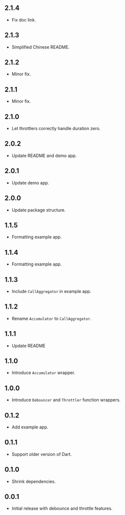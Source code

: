 ## 2.1.4

* Fix doc link.

## 2.1.3

* Simplified Chinese README.

## 2.1.2

* Minor fix.

## 2.1.1

* Minor fix.

## 2.1.0

* Let throttlers correctly handle duration zero.

## 2.0.2

* Update README and demo app.

## 2.0.1

* Update demo app.

## 2.0.0

* Update package structure.

## 1.1.5

* Formatting example app.

## 1.1.4

* Formatting example app.

## 1.1.3

* Include `CallAggregator` in example app.

## 1.1.2

* Rename `Accumulator` to `CallAggregator`.

## 1.1.1

* Update README

## 1.1.0

* Introduce `Accumulator` wrapper.

## 1.0.0

* Introduce `Debouncer` and `Throttler` function wrappers.

## 0.1.2

* Add example app.

## 0.1.1

* Support older version of Dart.

## 0.1.0

* Shrink dependencies.

## 0.0.1

* Initial release with debounce and throttle features.
